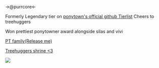 ->@purrcore<-

Formerly Legendary tier on [ponytown's official github Tierlist](https://rentry.co/github-tierlist) Cheers to treehuggers 

Won prettiest ponytowner award alongside silas and vivi

[PT family(Release me)](https://rentry.co/ponytownfamily)

[Treehuggers shrine <3](https://rentry.co/bachinagisagi)

![](https://i.ibb.co/pPvB8wj/IMG-7650.webp)
